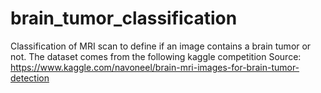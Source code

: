 # brain_tumor_classification
Classification of MRI scan to define if an image contains a brain tumor or not. The dataset comes from the following kaggle competition Source: https://www.kaggle.com/navoneel/brain-mri-images-for-brain-tumor-detection

